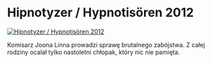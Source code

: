 Hipnotyzer / Hypnotisören 2012 
=============
[![Hipnotyzer / Hypnotisören 2012 ](http://vidos.pl/images/player.gif)](http://vidos.pl/hipnotyzer-hypnotisren-2012)

 Komisarz Joona Linna prowadzi sprawę brutalnego zabójstwa. Z całej rodziny ocalał tylko nastoletni chłopak, który nic nie pamięta.
